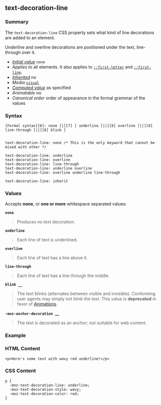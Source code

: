 ## text-decoration-line

### Summary

The `text-decoration-line` CSS property sets what kind of line decorations are added to an element.

Underline and overline decorations are positioned under the text, line-through over it.

* _[Initial value][0]_ `none` 
* _Applies to_ all elements. It also applies to [`::first-letter`][1] and [`::first-line`][2]. 
* _[Inherited][3]_ no 
* _Media_ [`visual`][4] 
* _[Computed value][5]_ as specified 
* _Animatable_ no 
* _Canonical order_ order of appearance in the formal grammar of the values

### Syntax

    [Formal syntax][6]: none [|][7] [ underline [||][8] overline [||][8] line-through [||][8] blink ]
    

    text-decoration-line: none /* This is the only keyword that cannot be mixed with other */
    
    text-decoration-line: underline
    text-decoration-line: overline
    text-decoration-line: line-through
    text-decoration-line: underline overline
    text-decoration-line: overline underline line-through
    
    text-decoration-line: inherit
    

### Values

Accepts **none**, or **one or more** whitespace separated values:

**`none`**

> Produces no text decoration.

**`underline`**

> Each line of text is underlined.

**`overline`**

> Each line of text has a line above it.

**`line-through`**

> Each line of text has a line through the middle.

**`blink __`**

> The text blinks (alternates between visible and invisible). Conforming user agents may simply not blink the text. This value is **deprecated** in favor of [Animations][9].

**`-moz-anchor-decoration `__**

> The text is decorated as an anchor; not suitable for web content.

### Example

### HTML Content

    <p>Here's some text with wavy red underline!</p>

### CSS Content

    p { 
      -moz-text-decoration-line: underline;
      -moz-text-decoration-style: wavy;
      -moz-text-decoration-color: red;
    }



[0]: https://developer.mozilla.org/en/docs/CSS/initial_value
[1]: https://developer.mozilla.org/en/docs/Web/CSS/::first-letter "The ::first-letter CSS pseudo-element selects the first letter of the first line of a block, if it is not preceded by any other content (such as images or inline tables) on its line."
[2]: https://developer.mozilla.org/en/docs/Web/CSS/::first-line "The ::first-line CSS pseudo-element applies styles only to the first line of an element. The amount of the text on the first line depends of numerous factors, like the width of the elements or of the document, but also of the font size of the text. As all pseudo-elements, the selectors containing ::first-line does not match any real HTML element."
[3]: https://developer.mozilla.org/en/docs/CSS/inheritance
[4]: https://developer.mozilla.org/en/docs/CSS/@media#Media_groups
[5]: https://developer.mozilla.org/en/docs/CSS/computed_value
[6]: https://developer.mozilla.org/en/docs/CSS/Value_definition_syntax "CSS/Value_definition_syntax"
[7]: https://developer.mozilla.org/en/docs/CSS/Value_definition_syntax#Single_bar "Single bar: The two entities are optional, but exactly one must be present."
[8]: https://developer.mozilla.org/en/docs/CSS/Value_definition_syntax#Double_bar "Double bar: The two entities are optional, and may appear in any order."
[9]: https://developer.mozilla.org/en/docs/Web/CSS/animation